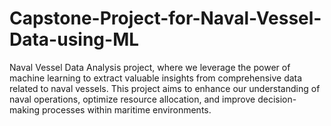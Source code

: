 # Capstone-Project-for-Naval-Vessel-Data-using-ML
Naval Vessel Data Analysis project, where we leverage the power of machine learning to extract valuable insights from comprehensive data related to naval vessels. This project aims to enhance our understanding of naval operations, optimize resource allocation, and improve decision-making processes within maritime environments.
